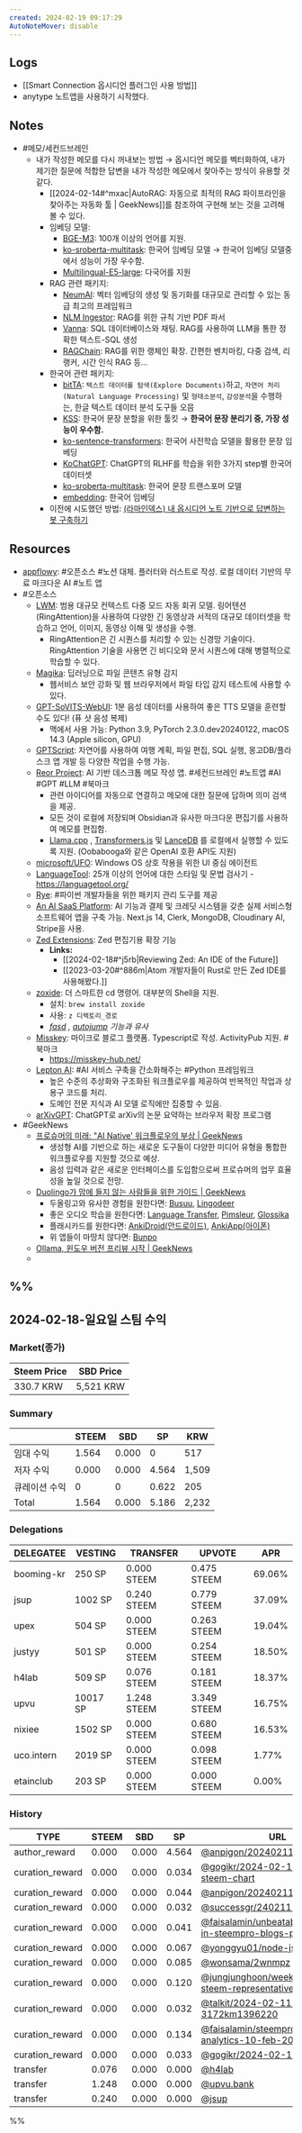 ```yaml
---
created: 2024-02-19 09:17:29
AutoNoteMover: disable
---
```


## Logs

- [[Smart Connection 옵시디언 플러그인 사용 방법]]
- anytype 노트앱을 사용하기 시작했다.

## Notes

- #메모/세컨드브레인
	- 내가 작성한 메모를 다시 꺼내보는 방법 → 옵시디언 메모를 벡터화하여, 내가 제기한 질문에 적합한 답변을 내가 작성한 메모에서 찾아주는 방식이 유용할 것 같다.
		- [[2024-02-14#^mxac|AutoRAG: 자동으로 최적의 RAG 파이프라인을 찾아주는 자동화 툴 | GeekNews]]를 참조하여 구현해 보는 것을 고려해 볼 수 있다.
		- 임베딩 모델:
			- [BGE-M3](https://huggingface.co/BAAI/bge-m3): 100개 이상의 언어를 지원.
			- [ko-sroberta-multitask](https://huggingface.co/jhgan/ko-sroberta-multitask): 한국어 임베딩 모델 → 한국어 임베딩 모델중에서 성능이 가장 우수함.
			- [Multilingual-E5-large](https://huggingface.co/intfloat/multilingual-e5-large): 다국어를 지원
		- RAG 관련 패키지:
			- [NeumAI](https://github.com/NeumTry/NeumAI): 벡터 임베딩의 생성 및 동기화를 대규모로 관리할 수 있는 동급 최고의 프레임워크
			- [NLM Ingestor](https://github.com/nlmatics/nlm-ingestor): RAG를 위한 규칙 기반 PDF 파서
			- [Vanna](https://github.com/vanna-ai/vanna): SQL 데이터베이스와 채팅. RAG를 사용하여 LLM을 통한 정확한 텍스트-SQL 생성
			- [RAGChain](https://github.com/Marker-Inc-Korea/RAGchain): RAG를 위한 랭체인 확장. 간편한 벤치마킹, 다중 검색, 리랭커, 시간 인식 RAG 등...
		- 한국어 관련 패키지:
			- [bitTA](https://github.com/bit2r/bitTA): `텍스트 데이터를 탐색(Explore Documents)`하고, `자연어 처리(Natural Language Processing)` 및 `형태소분석`, `감성분석`을 수행하는, 한글 텍스트 데이터 분석 도구들 오믐
			- [KSS](https://github.com/hyunwoongko/kss): 한국어 문장 분할을 위한 툴킷 → **한국어 문장 분리기 중, 가장 성능이 우수함.**
			- [ko-sentence-transformers](https://github.com/jhgan00/ko-sentence-transformers): 한국어 사전학습 모델을 활용한 문장 임베딩
			- [KoChatGPT](https://github.com/airobotlab/KoChatGPT): ChatGPT의 RLHF를 학습을 위한 3가지 step별 한국어 데이터셋
			- [ko-sroberta-multitask](https://huggingface.co/jhgan/ko-sroberta-multitask): 한국어 문장 트랜스포머 모델
			- [embedding](https://github.com/ratsgo/embedding): 한국어 임베딩
		- 이전에 시도했던 방법: [(라마인덱스) 내 옵시디언 노트 기반으로 답변하는 봇 구축하기](https://anpigon.tistory.com/401)

## Resources
- [appflowy](https://www.appflowy.io/): #오픈소스 #노션 대체. 플러터와 러스트로 작성. 로컬 데이터 기반의 무료 마크다운 AI #노트 앱
- #오픈소스
	- [LWM](https://github.com/LargeWorldModel/LWM): 범용 대규모 컨텍스트 다중 모드 자동 회귀 모델. 링어텐션(RingAttention)을 사용하여 다양한 긴 동영상과 서적의 대규모 데이터셋을 학습하고 언어, 이미지, 동영상 이해 및 생성을 수행.
		- RingAttention은 긴 시퀀스를 처리할 수 있는 신경망 기술이다. RingAttention 기술을 사용면 긴 비디오와 문서 시퀀스에 대해 병렬적으로 학습할 수 있다.
	- [Magika](https://github.com/google/magika): 딥러닝으로 파일 콘텐츠 유형 감지
		- 웹서비스 보안 강화 및 웹 브라우저에서 파일 타입 감지 테스트에 사용할 수 있다.
	- [GPT-SoVITS-WebUI](https://github.com/RVC-Boss/GPT-SoVITS): 1분 음성 데이터를 사용하여 좋은 TTS 모델을 훈련할 수도 있다! (퓨 샷 음성 복제)
		- 맥에서 사용 가능: Python 3.9, PyTorch 2.3.0.dev20240122, macOS 14.3 (Apple silicon, GPU)
	- [GPTScript](https://github.com/gptscript-ai/gptscript): 자연어를 사용하여 여행 계획, 파일 편집, SQL 실행, 몽고DB/플라스크 앱 개발 등 다양한 작업을 수행 가능.
	- [Reor Project](https://github.com/reorproject/reor):  AI 기반 데스크톱 메모 작성 앱. #세컨드브레인 #노트앱 #AI #GPT #LLM #북마크
		- 관련 아이디어를 자동으로 연결하고 메모에 대한 질문에 답하며 의미 검색을 제공. 
		- 모든 것이 로컬에 저장되며 Obsidian과 유사한 마크다운 편집기를 사용하여 메모를 편집함.
		- [Llama.cpp](https://github.com/ggerganov/llama.cpp) , [Transformers.js](https://github.com/xenova/transformers.js) 및 [LanceDB](https://github.com/lancedb/lancedb) 를 로컬에서 실행할 수 있도록 지원. (Oobabooga와 같은 OpenAI 호환 API도 지원)
	- [microsoft/UFO](https://github.com/microsoft/UFO): Windows OS 상호 작용을 위한 UI 중심 에이전트
	- [LanguageTool](https://github.com/languagetool-org/languagetool): 25개 이상의 언어에 대한 스타일 및 문법 검사기
			- https://languagetool.org/
	- [Rye](https://github.com/mitsuhiko/rye): #파이썬 개발자들을 위한 패키지 관리 도구를 제공
	- [An AI SaaS Platform](https://github.com/adrianhajdin/ai_saas_app): AI 기능과 결제 및 크레딧 시스템을 갖춘 실제 서비스형 소프트웨어 앱을 구축 가능. Next.js 14, Clerk, MongoDB, Cloudinary AI, Stripe을 사용.
	- [Zed Extensions](https://github.com/zed-industries/extensions): Zed 편집기용 확장 기능
		- **Links:**
			- [[2024-02-18#^j5rb|Reviewing Zed: An IDE of the Future]]
			- [[2023-03-20#^886m|Atom 개발자들이 Rust로 만든 Zed IDE를 사용해봤다.]]
	- [zoxide](https://github.com/ajeetdsouza/zoxide): 더 스마트한 cd 명령어. 대부분의 Shell을 지원.
		- 설치: `brew install zoxide`
		- 사용: `z 디렉토리_경로`
		- *[fasd](https://github.com/clvv/fasd) , [autojump](https://github.com/wting/autojump) 기능과 유사*
	- [Misskey](https://github.com/misskey-dev/misskey): 마이크로 블로그 플랫폼. Typescript로 작성. ActivityPub 지원. #북마크
		- https://misskey-hub.net/
	- [Lepton AI](https://github.com/leptonai/leptonai): #AI 서비스 구축을 간소화해주는 #Python 프레임워크
		- 높은 수준의 추상화와 구조화된 워크플로우를 제공하여 반복적인 작업과 상용구 코드를 처리.
		- 도메인 전문 지식과 AI 모델 로직에만 집중할 수 있음.
	- [arXivGPT](https://github.com/hunkimForks/chatgpt-arxiv-extension): ChatGPT로 arXiv의 논문 요약하는 브라우저 확장 프로그램
- #GeekNews
	- [프로슈머의 미래: "AI Native' 워크플로우의 부상 | GeekNews](https://news.hada.io/topic?id=13433)
		- 생성형 AI를 기반으로 하는 새로운 도구들이 다양한 미디어 유형을 통합한 워크플로우를 지원할 것으로 예상.
		- 음성 입력과 같은 새로운 인터페이스를 도입함으로써 프로슈머의 업무 효율성을 높일 것으로 전망.
	- [Duolingo가 맘에 들지 않는 사람들을 위한 가이드 | GeekNews](https://news.hada.io/topic?id=13432)
		- 두올링고와 유사한 경험을 원한다면: [Busuu](https://www.busuu.com/ko), [Lingodeer](https://www.lingodeer.com/)
		- 좋은 오디오 학습을 원한다면: [Language Transfer](https://www.languagetransfer.org/), [Pimsleur](https://www.pimsleur.com/), [Glossika](https://ai.glossika.com/)
		- 플래시카드를 원한다면: [AnkiDroid(안드로이드)](https://github.com/ankidroid/Anki-Android), [AnkiApp(아이폰)](https://www.ankiapp.com/)
		- 위 앱들이 마땅치 않다면: [Bunpo](https://bunpo.app/)
	- [Ollama, 윈도우 버전 프리뷰 시작 | GeekNews](https://news.hada.io/topic?id=13428)
	-
%%
---

## 2024-02-18-일요일 스팀 수익

### Market(종가)
| Steem Price | SBD Price |
| --- | --- |
| 330.7 KRW | 5,521 KRW |

### Summary
| | STEEM | SBD | SP | KRW |
| --- | --- | --- | --- |--- |
| 임대 수익 | 1.564 | 0.000 | 0 | 517 |
| 저자 수익 | 0.000 | 0.000 | 4.564 | 1,509 |
| 큐레이션 수익 | 0 | 0 | 0.622 | 205 |
| Total | 1.564 | 0.000 | 5.186 | 2,232 |

### Delegations
| DELEGATEE | VESTING | TRANSFER | UPVOTE | APR |
| --- | --- | --- | --- | --- |
| booming-kr | 250 SP | 0.000 STEEM | 0.475 STEEM | 69.06% |
| jsup | 1002 SP | 0.240 STEEM | 0.779 STEEM | 37.09% |
| upex | 504 SP | 0.000 STEEM | 0.263 STEEM | 19.04% |
| justyy | 501 SP | 0.000 STEEM | 0.254 STEEM | 18.50% |
| h4lab | 509 SP | 0.076 STEEM | 0.181 STEEM | 18.37% |
| upvu | 10017 SP | 1.248 STEEM | 3.349 STEEM | 16.75% |
| nixiee | 1502 SP | 0.000 STEEM | 0.680 STEEM | 16.53% |
| uco.intern | 2019 SP | 0.000 STEEM | 0.098 STEEM | 1.77% |
| etainclub | 203 SP | 0.000 STEEM | 0.000 STEEM | 0.00% |

### History
| TYPE | STEEM | SBD | SP | URL |
| --- | --- | --- | --- | --- |
| author_reward | 0.000 | 0.000 | 4.564 | [@anpigon/20240211t103323730z](https://steemit.com/@anpigon/20240211t103323730z) |
| curation_reward | 0.000 | 0.000 | 0.034 | [@gogikr/2024-02-11-sbd-steem-chart](https://steemit.com/@gogikr/2024-02-11-sbd-steem-chart) |
| curation_reward | 0.000 | 0.000 | 0.044 | [@anpigon/20240211t103323730z](https://steemit.com/@anpigon/20240211t103323730z) |
| curation_reward | 0.000 | 0.000 | 0.032 | [@successgr/240211-](https://steemit.com/@successgr/240211-) |
| curation_reward | 0.000 | 0.000 | 0.041 | [@faisalamin/unbeatable-features-in-steempro-blogs-post-page](https://steemit.com/@faisalamin/unbeatable-features-in-steempro-blogs-post-page) |
| curation_reward | 0.000 | 0.000 | 0.067 | [@yonggyu01/node-js-2km](https://steemit.com/@yonggyu01/node-js-2km) |
| curation_reward | 0.000 | 0.000 | 0.085 | [@wonsama/2wnmpz](https://steemit.com/@wonsama/2wnmpz) |
| curation_reward | 0.000 | 0.000 | 0.120 | [@jungjunghoon/weekly-report-as-steem-representative-2-11-2023](https://steemit.com/@jungjunghoon/weekly-report-as-steem-representative-2-11-2023) |
| curation_reward | 0.000 | 0.000 | 0.032 | [@talkit/2024-02-11-3172km1396220](https://steemit.com/@talkit/2024-02-11-3172km1396220) |
| curation_reward | 0.000 | 0.000 | 0.134 | [@faisalamin/steempro-tools-analytics-10-feb-2024](https://steemit.com/@faisalamin/steempro-tools-analytics-10-feb-2024) |
| curation_reward | 0.000 | 0.000 | 0.033 | [@gogikr/2024-02-12](https://steemit.com/@gogikr/2024-02-12) |
| transfer | 0.076 | 0.000 | 0.000 | [@h4lab](https://steemit.com/@h4lab) |
| transfer | 1.248 | 0.000 | 0.000 | [@upvu.bank](https://steemit.com/@upvu.bank) |
| transfer | 0.240 | 0.000 | 0.000 | [@jsup](https://steemit.com/@jsup) |

%%
